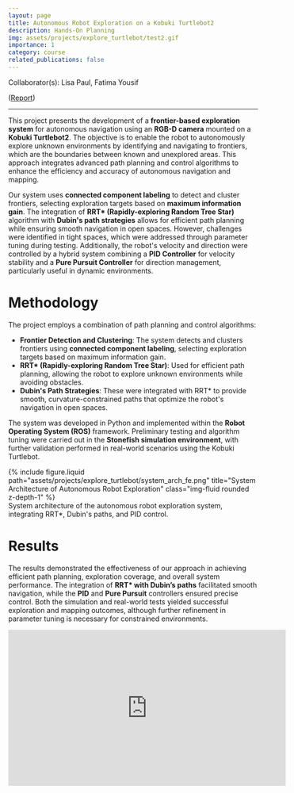 ```yaml
---
layout: page
title: Autonomous Robot Exploration on a Kobuki Turtlebot2
description: Hands-On Planning
img: assets/projects/explore_turtlebot/test2.gif
importance: 1
category: course
related_publications: false
---
```


Collaborator(s): Lisa Paul, Fatima Yousif

([Report](https://drive.google.com/file/d/1yGZ9kmJbnZPWXbjMRGob_BECRjHCIesm/view?usp=drive_link))

---

This project presents the development of a **frontier-based exploration system** for autonomous navigation using an **RGB-D camera** mounted on a **Kobuki Turtlebot2**. The objective is to enable the robot to autonomously explore unknown environments by identifying and navigating to frontiers, which are the boundaries between known and unexplored areas. This approach integrates advanced path planning and control algorithms to enhance the efficiency and accuracy of autonomous navigation and mapping.

Our system uses **connected component labeling** to detect and cluster frontiers, selecting exploration targets based on **maximum information gain**. The integration of **RRT\* (Rapidly-exploring Random Tree Star)** algorithm with **Dubin's path strategies** allows for efficient path planning while ensuring smooth navigation in open spaces. However, challenges were identified in tight spaces, which were addressed through parameter tuning during testing. Additionally, the robot's velocity and direction were controlled by a hybrid system combining a **PID Controller** for velocity stability and a **Pure Pursuit Controller** for direction management, particularly useful in dynamic environments.

# Methodology

The project employs a combination of path planning and control algorithms:

- **Frontier Detection and Clustering**: The system detects and clusters frontiers using **connected component labeling**, selecting exploration targets based on maximum information gain.
- **RRT\* (Rapidly-exploring Random Tree Star)**: Used for efficient path planning, allowing the robot to explore unknown environments while avoiding obstacles.
- **Dubin's Path Strategies**: These were integrated with RRT\* to provide smooth, curvature-constrained paths that optimize the robot's navigation in open spaces.

The system was developed in Python and implemented within the **Robot Operating System (ROS)** framework. Preliminary testing and algorithm tuning were carried out in the **Stonefish simulation environment**, with further validation performed in real-world scenarios using the Kobuki Turtlebot.

<div class="row justify-content-sm-center">
    <div class="col-sm-8 mt-3 mt-md-0">
        {% include figure.liquid path="assets/projects/explore_turtlebot/system_arch_fe.png" title="System Architecture of Autonomous Robot Exploration" class="img-fluid rounded z-depth-1" %}
    </div>
</div>
<div class="caption">
    System architecture of the autonomous robot exploration system, integrating RRT*, Dubin's paths, and PID control.
</div>

# Results

The results demonstrated the effectiveness of our approach in achieving efficient path planning, exploration coverage, and overall system performance. The integration of **RRT\* with Dubin’s paths** facilitated smooth navigation, while the **PID** and **Pure Pursuit** controllers ensured precise control. Both the simulation and real-world tests yielded successful exploration and mapping outcomes, although further refinement in parameter tuning is necessary for constrained environments.

<div style="text-align: center;">
    <iframe width="560" height="315" src="https://www.youtube.com/embed/pr2CdoQ64mg?si=KrXT2NUC3Ub2iXRy" title="YouTube video player" frameborder="0" allow="accelerometer; autoplay; clipboard-write; encrypted-media; gyroscope; picture-in-picture; web-share" referrerpolicy="strict-origin-when-cross-origin" allowfullscreen></iframe>
</div>

<!-- # Future Work
Future enhancements could focus on optimizing the performance of **Dubin’s paths** in tight spaces and refining the exploration strategy to handle larger and more complex environments. Further research can also explore real-time adaptive path planning to improve the robot’s ability to navigate in highly dynamic environments. -->
